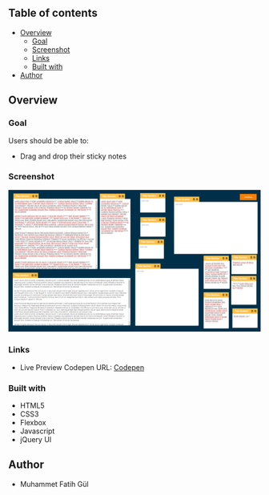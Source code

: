 ## Table of contents

- [Overview](#overview)
  - [Goal](#the-challenge)
  - [Screenshot](#screenshot)
  - [Links](#links)
  - [Built with](#built-with)
- [Author](#author)

## Overview

### Goal

Users should be able to:

- Drag and drop their sticky notes

### Screenshot

![](./screenshot.png)

### Links

- Live Preview Codepen URL: [Codepen](https://codepen.io/mfatihgul/pen/abLpqgv)

### Built with

- HTML5
- CSS3
- Flexbox
- Javascript
- jQuery UI

## Author

- Muhammet Fatih Gül
